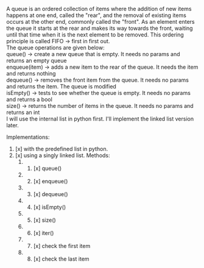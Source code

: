 A queue is an ordered collection of items where the addition of new items happens at one end, called the "rear",
    and the removal of existing items occurs at the other end, commonly called the "front". 
    As an element enters the queue it starts at the rear and makes its way towards the front,
    waiting until that time when it is the next element to be removed.
This ordering principle is called FIFO -> first in first out.  
The queue operations are given below:  
    queue() -> create a new queue that is empty. It needs no params and returns an empty queue  
    enqueue(item) -> adds a new item to the rear of the queue. It needs the item and returns nothing  
    dequeue() -> removes the front item from the queue. It needs no params and returns the item. The queue is modified  
    isEmpty() -> tests to see whether the queue is empty. It needs no params and returns a bool  
    size() -> returns the number of items in the queue. It needs no params and returns an int  
I will use the internal list in python first. I'll implement the linked list version later.

Implementations:
1. [x] with the predefined list in python.  
2. [x] using a singly linked list. Methods:
    1. 1) [x] queue()  
    2. 2) [x] enqueue()  
    3. 3) [x] dequeue()  
    4. 4) [x] isEmpty()  
    5. 5) [x] size()  
    6. 6) [x] iter()
    7. 7) [x] check the first item
    8. 8) [x] check the last item